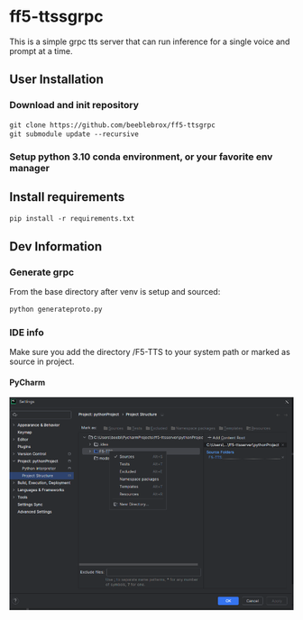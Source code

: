 # ff5-ttssgrpc
This is a simple grpc tts server that can run inference for a single voice and prompt at a time.

## User Installation
### Download and init repository
```shell
git clone https://github.com/beeblebrox/ff5-ttsgrpc
git submodule update --recursive
```

### Setup python 3.10 conda environment, or your favorite env manager

## Install requirements
```shell
pip install -r requirements.txt
```

## Dev Information
### Generate grpc
From the base directory after venv is setup and sourced:

```bash
python generateproto.py
```

### IDE info
Make sure you add the directory <projectroot>/F5-TTS to your system path or marked as source in project.
#### PyCharm
![img.png](doc/pycharmaddsource.png)
